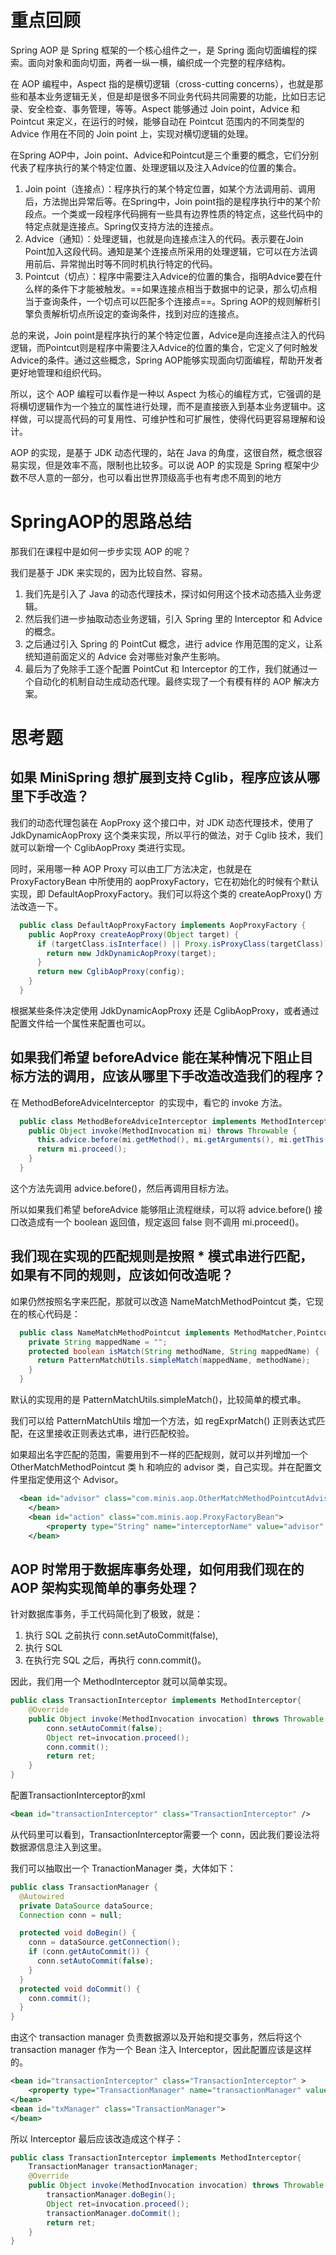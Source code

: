 # 重点回顾
Spring AOP 是 Spring 框架的一个核心组件之一，是 Spring 面向切面编程的探索。面向对象和面向切面，两者一纵一横，编织成一个完整的程序结构。

在 AOP 编程中，Aspect 指的是横切逻辑（cross-cutting concerns），也就是那些和基本业务逻辑无关，但是却是很多不同业务代码共同需要的功能，比如日志记录、安全检查、事务管理，等等。Aspect 能够通过 Join point，Advice 和 Pointcut 来定义，在运行的时候，能够自动在 Pointcut 范围内的不同类型的 Advice 作用在不同的 Join point 上，实现对横切逻辑的处理。

在Spring AOP中，Join point、Advice和Pointcut是三个重要的概念，它们分别代表了程序执行的某个特定位置、处理逻辑以及注入Advice的位置的集合。

1. Join point（连接点）：程序执行的某个特定位置，如某个方法调用前、调用后，方法抛出异常后等。在Spring中，Join point指的是程序执行中的某个阶段点。一个类或一段程序代码拥有一些具有边界性质的特定点，这些代码中的特定点就是连接点。Spring仅支持方法的连接点。
2. Advice（通知）：处理逻辑，也就是向连接点注入的代码。表示要在Join Point加入这段代码。通知是某个连接点所采用的处理逻辑，它可以在方法调用前后、异常抛出时等不同时机执行特定的代码。
3. Pointcut（切点）：程序中需要注入Advice的位置的集合，指明Advice要在什么样的条件下才能被触发。==如果连接点相当于数据中的记录，那么切点相当于查询条件，一个切点可以匹配多个连接点==。Spring AOP的规则解析引擎负责解析切点所设定的查询条件，找到对应的连接点。

总的来说，Join point是程序执行的某个特定位置，Advice是向连接点注入的代码逻辑，而Pointcut则是程序中需要注入Advice的位置的集合，它定义了何时触发Advice的条件。通过这些概念，Spring AOP能够实现面向切面编程，帮助开发者更好地管理和组织代码。


所以，这个 AOP 编程可以看作是一种以 Aspect 为核心的编程方式，它强调的是将横切逻辑作为一个独立的属性进行处理，而不是直接嵌入到基本业务逻辑中。这样做，可以提高代码的可复用性、可维护性和可扩展性，使得代码更容易理解和设计。

AOP 的实现，是基于 JDK 动态代理的，站在 Java 的角度，这很自然，概念很容易实现，但是效率不高，限制也比较多。可以说 AOP 的实现是 Spring 框架中少数不尽人意的一部分，也可以看出世界顶级高手也有考虑不周到的地方
# SpringAOP的思路总结
那我们在课程中是如何一步步实现 AOP 的呢？

我们是基于 JDK 来实现的，因为比较自然、容易。
1. 我们先是引入了 Java 的动态代理技术，探讨如何用这个技术动态插入业务逻辑。
2. 然后我们进一步抽取动态业务逻辑，引入 Spring 里的 Interceptor 和 Advice 的概念。
3. 之后通过引入 Spring 的 PointCut 概念，进行 advice 作用范围的定义，让系统知道前面定义的 Advice 会对哪些对象产生影响。
4. 最后为了免除手工逐个配置 PointCut 和 Interceptor 的工作，我们就通过一个自动化的机制自动生成动态代理。最终实现了一个有模有样的 AOP 解决方案。


# 思考题
## 如果 MiniSpring 想扩展到支持 Cglib，程序应该从哪里下手改造？

我们的动态代理包装在 AopProxy 这个接口中，对 JDK 动态代理技术，使用了 JdkDynamicAopProxy 这个类来实现，所以平行的做法，对于 Cglib 技术，我们就可以新增一个 CglibAopProxy 类进行实现。

同时，采用哪一种 AOP Proxy 可以由工厂方法决定，也就是在 ProxyFactoryBean 中所使用的 aopProxyFactory，它在初始化的时候有个默认实现，即 DefaultAopProxyFactory。我们可以将这个类的 createAopProxy() 方法改造一下。
```java
  public class DefaultAopProxyFactory implements AopProxyFactory {
    public AopProxy createAopProxy(Object target) {
      if (targetClass.isInterface() || Proxy.isProxyClass(targetClass)) {
        return new JdkDynamicAopProxy(target);
      }
      return new CglibAopProxy(config);
    }
  }
```

根据某些条件决定使用 JdkDynamicAopProxy 还是 CglibAopProxy，或者通过配置文件给一个属性来配置也可以。

## 如果我们希望 beforeAdvice 能在某种情况下阻止目标方法的调用，应该从哪里下手改造改造我们的程序？

在 MethodBeforeAdviceInterceptor  的实现中，看它的 invoke 方法。
```java
  public class MethodBeforeAdviceInterceptor implements MethodInterceptor {
    public Object invoke(MethodInvocation mi) throws Throwable {
      this.advice.before(mi.getMethod(), mi.getArguments(), mi.getThis());
      return mi.proceed();
    }
  }
```

这个方法先调用 advice.before()，然后再调用目标方法。

所以如果我们希望 beforeAdvice 能够阻止流程继续，可以将 advice.before() 接口改造成有一个 boolean 返回值，规定返回 false 则不调用 mi.proceed()。

## 我们现在实现的匹配规则是按照 * 模式串进行匹配，如果有不同的规则，应该如何改造呢？

如果仍然按照名字来匹配，那就可以改造 NameMatchMethodPointcut 类，它现在的核心代码是：
```java
  public class NameMatchMethodPointcut implements MethodMatcher,Pointcut{
    private String mappedName = "";
    protected boolean isMatch(String methodName, String mappedName) {
      return PatternMatchUtils.simpleMatch(mappedName, methodName);
    }
  }
```
默认的实现用的是 PatternMatchUtils.simpleMatch()，比较简单的模式串。

我们可以给 PatternMatchUtils 增加一个方法，如 regExprMatch() 正则表达式匹配，在这里接收正则表达式串，进行匹配校验。

如果超出名字匹配的范围，需要用到不一样的匹配规则，就可以并列增加一个 OtherMatchMethodPointcut 类 h 和响应的 advisor 类，自己实现。并在配置文件里指定使用这个 Advisor。

```xml
  <bean id="advisor" class="com.minis.aop.OtherMatchMethodPointcutAdvisor">
    </bean>
    <bean id="action" class="com.minis.aop.ProxyFactoryBean">
        <property type="String" name="interceptorName" value="advisor" />
    </bean>
```

## AOP 时常用于数据库事务处理，如何用我们现在的 AOP 架构实现简单的事务处理？
针对数据库事务，手工代码简化到了极致，就是：
1. 执行 SQL 之前执行 conn.setAutoCommit(false), 
2. 执行 SQL 
3. 在执行完 SQL 之后，再执行 conn.commit()。

因此，我们用一个 MethodInterceptor 就可以简单实现。
```java
public class TransactionInterceptor implements MethodInterceptor{
	@Override
	public Object invoke(MethodInvocation invocation) throws Throwable {
		conn.setAutoCommit(false);
		Object ret=invocation.proceed();
		conn.commit();
		return ret;
	}
}
```
配置TransactionInterceptor的xml
```xml
<bean id="transactionInterceptor" class="TransactionInterceptor" />
```
从代码里可以看到，TransactionInterceptor需要一个 conn，因此我们要设法将数据源信息注入到这里。

我们可以抽取出一个 TranactionManager 类，大体如下：
```java
public class TransactionManager {
  @Autowired
  private DataSource dataSource;
  Connection conn = null;

  protected void doBegin() {
    conn = dataSource.getConnection();
    if (conn.getAutoCommit()) {
      conn.setAutoCommit(false);
    }
  }
  protected void doCommit() { 
    conn.commit();
  }
}

```

由这个 transaction manager 负责数据源以及开始和提交事务，然后将这个 transaction manager 作为一个 Bean 注入 Interceptor，因此配置应该是这样的。
```xml
<bean id="transactionInterceptor" class="TransactionInterceptor" >
    <property type="TransactionManager" name="transactionManager" value="txManager" />
</bean>
<bean id="txManager" class="TransactionManager">
</bean>
```
所以 Interceptor 最后应该改造成这个样子：
```java
public class TransactionInterceptor implements MethodInterceptor{
	TransactionManager transactionManager;
	@Override
	public Object invoke(MethodInvocation invocation) throws Throwable {
		transactionManager.doBegin();
		Object ret=invocation.proceed();
		transactionManager.doCommit();
		return ret;
	}
}
```